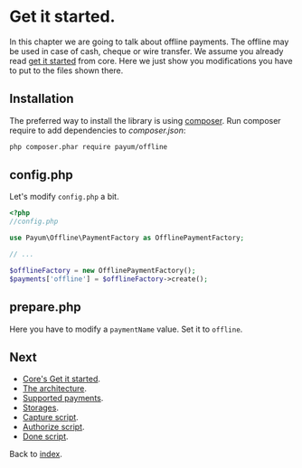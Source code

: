 # Get it started.

In this chapter we are going to talk about offline payments. The offline may be used in case of cash, cheque or wire transfer.
We assume you already read [get it started](https://github.com/Payum/Payum/blob/master/src/Payum/Core/Resources/docs/get-it-started.md) from core.
Here we just show you modifications you have to put to the files shown there.

## Installation

The preferred way to install the library is using [composer](http://getcomposer.org/).
Run composer require to add dependencies to _composer.json_:

```bash
php composer.phar require payum/offline
```

## config.php

Let's modify `config.php` a bit.

```php
<?php
//config.php

use Payum\Offline\PaymentFactory as OfflinePaymentFactory;

// ...

$offlineFactory = new OfflinePaymentFactory();
$payments['offline'] = $offlineFactory->create();
```

## prepare.php

Here you have to modify a `paymentName` value. Set it to `offline`.

## Next 

* [Core's Get it started](https://github.com/Payum/Core/blob/master/Resources/docs/get-it-started.md).
* [The architecture](https://github.com/Payum/Core/blob/master/Resources/docs/the-architecture.md).
* [Supported payments](https://github.com/Payum/Core/blob/master/Resources/docs/supported-payments.md).
* [Storages](https://github.com/Payum/Core/blob/master/Resources/docs/storages.md).
* [Capture script](https://github.com/Payum/Core/blob/master/Resources/docs/capture-script.md).
* [Authorize script](https://github.com/Payum/Core/blob/master/Resources/docs/authorize-script.md).
* [Done script](https://github.com/Payum/Core/blob/master/Resources/docs/done-script.md).

Back to [index](index.md).
